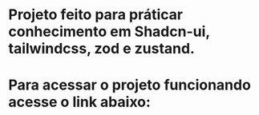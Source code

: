 # Projeto feito para práticar conhecimento em Shadcn-ui, tailwindcss, zod e zustand.

# Para acessar o projeto funcionando acesse o link abaixo:

